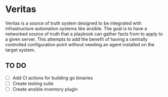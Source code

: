 # Veritas

Veritas is a source of truth system designed to be integrated with infrastructure automation systems like ansible. The goal is to have a networked source of truth that a playbook can gather facts from to apply to a given server. This attempts to add the benefit of having a centrally controlled configuration point without needing an agent installed on the target system.

## TO DO

- [ ] Add CI actions for building go binaries
- [ ] Create testing suite
- [ ] Create ansible inventory plugin
